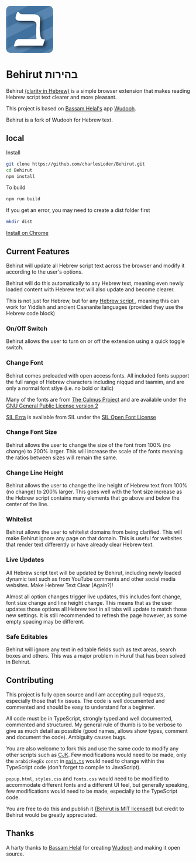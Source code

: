 ![Behirut logo](src/assets/logo128.png)

# Behirut בהירות

Behirut [(clarity in Hebrew)](https://en.wiktionary.org/wiki/%D7%91%D7%94%D7%99%D7%A8%D7%95%D7%AA)
is a simple browser extension that makes reading Hebrew script text clearer and more pleasant.

This project is based on [Bassam Helal's](https://github.com/basshelal) app [Wudooh](https://wudooh.app/).

Behirut is a fork of Wudooh for Hebrew text.

## local

Install

```bash
git clone https://github.com/charlesLoder/Behirut.git
cd Behirut
npm install
```

To build

```bash
npm run build
```

If you get an error, you may need to create a dist folder first

```bash
mkdir dist
```

[Install on Chrome](https://webkul.com/blog/how-to-install-the-unpacked-extension-in-chrome/)

## Current Features

Behirut will update all Hebrew script text across the browser and modify it according
to the user's options.

Behirut will do this automatically to any Hebrew text, meaning even newly loaded
content with Hebrew text will also update and become clearer.

This is not just for Hebrew, but for any [Hebrew script ](https://en.wikipedia.org/wiki/Hebrew_alphabet), meaning this can work for Yiddish and ancient Caananite languages (provided they use the Hebrew code block)

### On/Off Switch

Behirut allows the user to turn on or off the extension using a quick toggle switch.

### Change Font

Behirut comes preloaded with open access fonts. All included fonts support the full range of Hebrew characters including niqqud and taamim, and are only a normal font stlye (i.e. no bold or italic)

Many of the fonts are from [The Culmus Project](https://culmus.sourceforge.io/index.html) and are available under the [GNU General Public License version 2](https://www.gnu.org/licenses/old-licenses/gpl-2.0.html)

[SIL Ezra](https://software.sil.org/ezra/) is available from SIL under the [SIL Open Font License](https://scripts.sil.org/cms/scripts/page.php?site_id=nrsi&id=OFL)

### Change Font Size

Behirut allows the user to change the size of the font from 100% (no change) to
200% larger. This will increase the scale of the fonts meaning the ratios between sizes
will remain the same.

### Change Line Height

Behirut allows the user to change the line height of Hebrew text from 100% (no change) to
200% larger. This goes well with the font size increase as the Hebrew script contains many
elements that go above and below the center of the line.

### Whitelist

Behirut allows the user to whitelist domains from being clarified. This will make Behirut ignore
any page on that domain. This is useful for websites that render text differently or have already clear Hebrew text.

### Live Updates

All Hebrew script text will be updated by Behirut, including newly loaded dynamic text such as
from YouTube comments and other social media websites. Make Hebrew Text Clear (Again?)!

Almost all option changes trigger live updates, this includes font change, font size
change and line height change. This means that as the user updates those options all Hebrew text
in all tabs will update to match those new settings. It is still recommended to refresh the page
however, as some empty spacing may be different.

### Safe Editables

Behirut will ignore any text in editable fields such as text areas, search boxes and others.
This was a major problem in Huruf that has been solved in Behirut.

## Contributing

This project is fully open source and I am accepting pull requests, especially those that fix issues.
The code is well documented and commented and should be easy to understand for a beginner.

All code must be in TypeScript, strongly typed and well documented, commented and structured.
My general rule of thumb is to be verbose to give as much detail as possible
(good names, allows show types, comment and document the code). Ambiguity causes bugs.

You are also welcome to fork this and use the same code to modify any other scripts such as
[CJK](https://en.wikipedia.org/wiki/CJK_characters).
Few modifications would need to be made, only the `arabicRegEx` `const` in
[`main.ts`](https://github.com/charlesLoder/Behirut/blob/main/src/main.ts)
would need to change within the TypeScript code (don't forget to compile to JavaScript).

`popup.html`, `styles.css` and `fonts.css` would need to be modified
to accommodate different fonts and a different UI feel, but generally speaking, few modifications would need
to be made, especially to the TypeScript code.

You are free to do this and publish it [(Behirut is MIT licensed)](https://github.com/charlesLoder/Behirut/blob/main/LICENSE)
but credit to Behirut would be greatly appreciated.

## Thanks

A harty thanks to [Bassam Helal](https://github.com/basshelal) for creating [Wudooh](https://github.com/basshelal/Wudooh) and making it open source.
